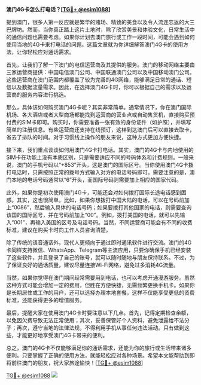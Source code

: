 **澳门4G卡怎么打电话？[[TG💪+ @esim1088](https://t.me/s/esim1088)]**

提到澳门，很多人第一反应就是繁华的赌场、精致的美食以及令人流连忘返的大三巴牌坊。然而，当你真正踏上这片土地时，除了欣赏美景和体验文化，日常生活中的通信问题也需要考虑。如果你计划去澳门旅行或工作一段时间，可能会遇到如何使用当地的4G卡来打电话的问题。这篇文章就为你详细解答澳门4G卡的使用方法，让你轻松应对通话需求。

首先，让我们了解一下澳门的电信运营商及其提供的服务。澳门的移动网络主要由三家运营商提供：中国电信澳门公司、中国联通澳门公司以及中国移动澳门公司。这些运营商在澳门范围内都覆盖了较为完善的4G网络，能够满足日常的通话、短信以及数据流量需求。因此，在选择澳门4G卡时，你可以根据自己的需求以及运营商的服务内容进行挑选。

那么，具体该如何购买澳门4G卡呢？其实非常简单。通常情况下，你在澳门国际机场、各大酒店或者大型商场都能找到运营商的营业点或自动售货机，直接购买预付费的SIM卡即可。购买时，你需要准备一张有效的身份证件（如护照），并填写简单的注册信息。有些运营商还支持在线预订，这样到达澳门后可以直接去取卡，省去了排队的时间。对于习惯线上操作的朋友来说，这种方式更加方便快捷。

接下来，我们重点谈谈如何用澳门4G卡打电话。其实，澳门的4G卡与内地使用的SIM卡在功能上没有本质区别，只是需要适应不同的号码体系和计费规则。一般来说，澳门的手机号码以“+853”开头，这是澳门的国际区号。当你使用澳门4G卡拨打电话时，只需按照正常的拨号方式输入对方的电话号码即可。需要注意的是，澳门本地的电话号码通常以“6”开头，而国际号码则需要加上相应的国家代码。

此外，如果你是初次使用澳门4G卡，可能还会对如何拨打国际长途电话感到困惑。其实，这也很简单。比如，如果你想拨打中国大陆的电话，可以在号码前加上“0086”，然后输入具体的电话号码；如果要拨打其他国家的电话，则需要查询该国的国际区号，并在号码前加上“00”。例如，拨打美国的电话，就可以先输入“001”，再输入美国的区号及电话号码。当然，不同运营商可能会有不同的收费标准，建议在购买卡时向工作人员咨询清楚。

除了传统的语音通话外，现代人更倾向于通过即时通讯软件进行交流。澳门的4G卡同样支持微信、WhatsApp、Telegram等主流应用，只要你确保手机已经安装了这些软件，并且登录了自己的账号，就可以随时随地与朋友保持联系。不过，为了保证良好的通话质量，建议尽量连接Wi-Fi网络，避免过多消耗4G流量。

当然，如果你觉得在澳门期间经常需要用到电话，也可以考虑开通漫游服务。虽然这种方式可能会增加一定的费用，但胜在方便快捷，无需频繁更换手机卡。如果你是长期居住或工作的用户，还可以选择办理本地套餐，这样不仅能享受更低的资费标准，还能获得更多的增值服务。

最后，提醒大家在使用澳门4G卡时要注意以下几点。首先，记得定期检查余额，以免因欠费导致无法正常使用；其次，妥善保管好个人资料，避免泄露给不法分子；再次，遵守当地的法律法规，不得利用手机从事任何违法活动。只有做到这些，才能更好地享受澳门4G卡带来的便利。

总之，澳门的4G卡不仅能够满足你的通话需求，还能为你的旅行或生活带来诸多便利。只要掌握了正确的使用方法，就能轻松应对各种场景。希望本文能帮助到即将前往澳门的朋友，祝大家旅途愉快！[[TG💪+ @esim1088](https://t.me/s/esim1088)]

[TG💪+ @esim1088](https://t.me/s/esim1088) ![](https://i.postimg.cc/4NQfJmqS/Snipaste-2025-05-13-00-14-12.png)